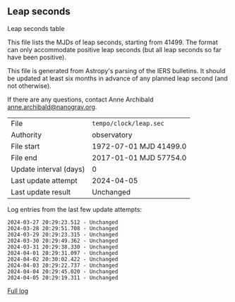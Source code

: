 
## Leap seconds

Leap seconds table

This file lists the MJDs of leap seconds, starting from 41499.
The format can only accommodate positive leap seconds (but all
leap seconds so far have been positive).

This file is generated from Astropy's parsing of the IERS
bulletins. It should be updated at least six months in advance
of any planned leap second (and not otherwise).

If there are any questions, contact Anne Archibald
<anne.archibald@nanograv.org>.

|     |     |
|:--- |:--- |
| File | `tempo/clock/leap.sec` |
| Authority | observatory |
| File start | 1972-07-01 MJD 41499.0 |
| File end | 2017-01-01 MJD 57754.0 |
| Update interval (days) | 0 |
| Last update attempt | 2024-04-05 |
| Last update result | Unchanged |

Log entries from the last few update attempts:
```
2024-03-27 20:29:23.512 - Unchanged
2024-03-28 20:29:51.708 - Unchanged
2024-03-29 20:29:23.315 - Unchanged
2024-03-30 20:29:49.362 - Unchanged
2024-03-31 20:29:38.330 - Unchanged
2024-04-01 20:29:31.097 - Unchanged
2024-04-02 20:30:02.422 - Unchanged
2024-04-03 20:29:22.737 - Unchanged
2024-04-04 20:29:45.020 - Unchanged
2024-04-05 20:29:19.311 - Unchanged
```
[Full log](https://raw.githubusercontent.com/ipta/pulsar-clock-corrections/main/log/tempo/clock/leap.sec.log)
